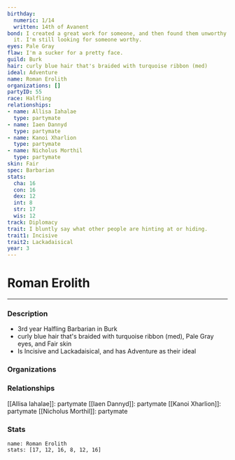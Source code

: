 ```yaml
---
birthday:
  numeric: 1/14
  written: 14th of Avanent
bond: I created a great work for someone, and then found them unworthy to receive
  it. I'm still looking for someone worthy.
eyes: Pale Gray
flaw: I'm a sucker for a pretty face.
guild: Burk
hair: curly blue hair that's braided with turquoise ribbon (med)
ideal: Adventure
name: Roman Erolith
organizations: []
partyID: 55
race: Halfling
relationships:
- name: Allisa Iahalae
  type: partymate
- name: Iaen Dannyd
  type: partymate
- name: Kanoi Xharlion
  type: partymate
- name: Nicholus Morthil
  type: partymate
skin: Fair
spec: Barbarian
stats:
  cha: 16
  con: 16
  dex: 12
  int: 8
  str: 17
  wis: 12
track: Diplomacy
trait: I bluntly say what other people are hinting at or hiding.
trait1: Incisive
trait2: Lackadaisical
year: 3
---
```

# Roman Erolith
---
### Description
- 3rd year Halfling Barbarian in Burk
- curly blue hair that's braided with turquoise ribbon (med), Pale Gray eyes, and Fair skin
- Is Incisive and Lackadaisical, and has Adventure as their ideal

### Organizations
### Relationships
[[Allisa Iahalae]]: partymate
[[Iaen Dannyd]]: partymate
[[Kanoi Xharlion]]: partymate
[[Nicholus Morthil]]: partymate
### Stats
```statblock
name: Roman Erolith
stats: [17, 12, 16, 8, 12, 16]
```